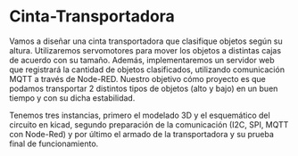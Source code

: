 # Cinta-Transportadora
Vamos a diseñar una cinta transportadora que clasifique objetos según su altura. Utilizaremos servomotores para mover los objetos a distintas cajas de acuerdo con su tamaño. Además, implementaremos un servidor web que registrará la cantidad de objetos clasificados, utilizando comunicación MQTT a través de Node-RED.
Nuestro objetivo cómo proyecto es que podamos transportar 2 distintos tipos de objetos (alto y bajo) en un buen tiempo y con su dicha estabilidad.

Tenemos tres instancias, primero el modelado 3D y el esquemático del circuito en kicad, segundo preparación de la comunicación (I2C, SPI, MQTT con Node-Red) y por último el armado de la transportadora y su prueba final de funcionamiento.  

 
